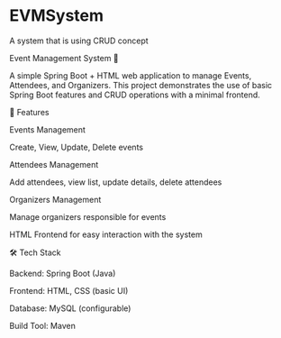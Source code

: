 # EVMSystem
A system that is using CRUD concept

Event Management System 🎉

A simple Spring Boot + HTML web application to manage Events, Attendees, and Organizers.
This project demonstrates the use of basic Spring Boot features and CRUD operations with a minimal frontend.

🚀 Features

Events Management

Create, View, Update, Delete events

Attendees Management

Add attendees, view list, update details, delete attendees

Organizers Management

Manage organizers responsible for events

HTML Frontend for easy interaction with the system

🛠️ Tech Stack

Backend: Spring Boot (Java)

Frontend: HTML, CSS (basic UI)

Database: MySQL (configurable)

Build Tool: Maven
